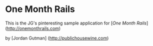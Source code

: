 # One Month Rails

This is the JG's pinteresting sample application for
[*One Month Rails*] (http://onemonthrails.com)

by [Jordan Gutman] (http://publichousewine.com)